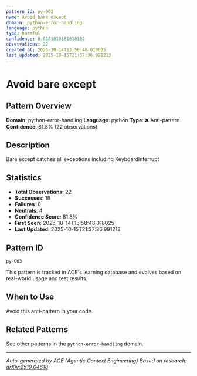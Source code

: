 ```yaml
---
pattern_id: py-003
name: Avoid bare except
domain: python-error-handling
language: python
type: harmful
confidence: 0.8181818181818182
observations: 22
created_at: 2025-10-14T13:58:48.018025
last_updated: 2025-10-15T21:37:36.991213
---
```

# Avoid bare except

## Pattern Overview

**Domain**: python-error-handling
**Language**: python
**Type**: ❌ Anti-pattern
**Confidence**: 81.8% (22 observations)

## Description

Bare except catches all exceptions including KeyboardInterrupt

## Statistics

- **Total Observations**: 22
- **Successes**: 18
- **Failures**: 0
- **Neutrals**: 4
- **Confidence Score**: 81.8%
- **First Seen**: 2025-10-14T13:58:48.018025
- **Last Updated**: 2025-10-15T21:37:36.991213

## Pattern ID

```
py-003
```

This pattern is tracked in ACE's learning database and evolves based on real-world usage and test results.

## When to Use

Avoid this anti-pattern in your code.

## Related Patterns

See other patterns in the `python-error-handling` domain.

---

*Auto-generated by ACE (Agentic Context Engineering)*
*Based on research: [arXiv:2510.04618](https://arxiv.org/abs/2510.04618)*
